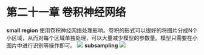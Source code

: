 # 第二十一章 卷积神经网络
**small region**
使用卷积神经网络处理影响。卷积的形式可以很好的将图片分成N个小区域，从而对每个区域单独处理，可以大量减少模型的参数量。模型只需要在小图片中进行识别等操作即可。
![](https://tva1.sinaimg.cn/large/e6c9d24ely1h3en5rq5cgj20gh09qjsh.jpg)
**subsampling**
![](https://tva1.sinaimg.cn/large/e6c9d24ely1h3en67ftadj20m90ccdhk.jpg)
